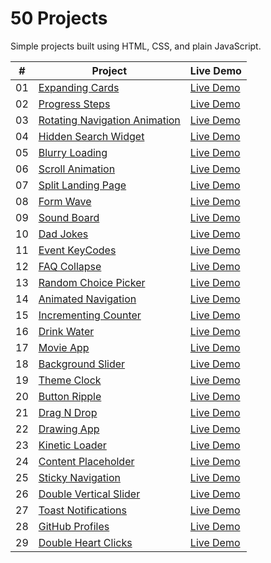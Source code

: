 # 50 Projects

Simple projects built using HTML, CSS, and plain JavaScript.

|  #  | Project                                                          | Live Demo                                                                             |
| :-: | ---------------------------------------------------------------- | ------------------------------------------------------------------------------------- |
| 01  | [Expanding Cards](./expanding-cards/README.md)                   | [Live Demo](https://josephgattuso.github.io/50-projects/expanding-cards/index)        |
| 02  | [Progress Steps](./progress-steps/README.md)                     | [Live Demo](https://josephgattuso.github.io/50-projects/progress-steps/index)         |
| 03  | [Rotating Navigation Animation](./rotating-navigation/README.md) | [Live Demo](https://josephgattuso.github.io/50-projects/rotating-navigation/index)    |
| 04  | [Hidden Search Widget](./hidden-search/README.md)                | [Live Demo](https://josephgattuso.github.io/50-projects/hidden-search/index)          |
| 05  | [Blurry Loading](./blurry-loading/README.md)                     | [Live Demo](https://josephgattuso.github.io/50-projects/blurry-loading/index)         |
| 06  | [Scroll Animation](./scroll-animation/README.md)                 | [Live Demo](https://josephgattuso.github.io/50-projects/scroll-animation/index)       |
| 07  | [Split Landing Page](./split-landing/README.md)                  | [Live Demo](https://josephgattuso.github.io/50-projects/split-landing/index)          |
| 08  | [Form Wave](./form-wave/README.md)                               | [Live Demo](https://josephgattuso.github.io/50-projects/form-wave/index)              |
| 09  | [Sound Board](./sound-board/README.md)                           | [Live Demo](https://josephgattuso.github.io/50-projects/sound-board/index)            |
| 10  | [Dad Jokes](./dad-jokes/README.md)                               | [Live Demo](https://josephgattuso.github.io/50-projects/dad-jokes/index)              |
| 11  | [Event KeyCodes](./event-keycodes/README.md)                     | [Live Demo](https://josephgattuso.github.io/50-projects/event-keycodes/index)         |
| 12  | [FAQ Collapse](./faq-collapse/README.md)                         | [Live Demo](https://josephgattuso.github.io/50-projects/faq-collapse/index)           |
| 13  | [Random Choice Picker](./random-choice-picker/README.md)         | [Live Demo](https://josephgattuso.github.io/50-projects/random-choice-picker/index)   |
| 14  | [Animated Navigation](./animated-navigation/README.md)           | [Live Demo](https://josephgattuso.github.io/50-projects/animated-navigation/index)    |
| 15  | [Incrementing Counter](./incrementing-counter/README.md)         | [Live Demo](https://josephgattuso.github.io/50-projects/incrementing-counter/index)   |
| 16  | [Drink Water](./drink-water/README.md)                           | [Live Demo](https://josephgattuso.github.io/50-projects/drink-water/index)            |
| 17  | [Movie App](./movie-app/README.md)                               | [Live Demo](https://josephgattuso.github.io/50-projects/movie-app/index)              |
| 18  | [Background Slider](./background-slider/README.md)               | [Live Demo](https://josephgattuso.github.io/50-projects/background-slider/index)      |
| 19  | [Theme Clock](./theme-clock/README.md)                           | [Live Demo](https://josephgattuso.github.io/50-projects/theme-clock/index)            |
| 20  | [Button Ripple](./button-ripple/README.md)                       | [Live Demo](https://josephgattuso.github.io/50-projects/button-ripple/index)          |
| 21  | [Drag N Drop](./drag-n-drop/README.md)                           | [Live Demo](https://josephgattuso.github.io/50-projects/drag-n-drop/index)            |
| 22  | [Drawing App](./drawing-app/README.md)                           | [Live Demo](https://josephgattuso.github.io/50-projects/drawing-app/index)            |
| 23  | [Kinetic Loader](./kinetic-loader/README.md)                     | [Live Demo](https://josephgattuso.github.io/50-projects/kinetic-loader/index)         |
| 24  | [Content Placeholder](./content-placeholder/README.md)           | [Live Demo](https://josephgattuso.github.io/50-projects/content-placeholder/index)    |
| 25  | [Sticky Navigation](./sticky-navigation/README.md)               | [Live Demo](https://josephgattuso.github.io/50-projects/sticky-navigation/index)      |
| 26  | [Double Vertical Slider](./double-vertical-slider/README.md)     | [Live Demo](https://josephgattuso.github.io/50-projects/double-vertical-slider/index) |
| 27  | [Toast Notifications](./toast-notifications/README.md)           | [Live Demo](https://josephgattuso.github.io/50-projects/toast-notifications/index)    |
| 28  | [GitHub Profiles](./github-profiles/README.md)                   | [Live Demo](https://josephgattuso.github.io/50-projects/github-profiles/index)        |
| 29  | [Double Heart Clicks](./double-heart-click/README.md)            | [Live Demo](https://josephgattuso.github.io/50-projects/double-heart-click/index)     |
